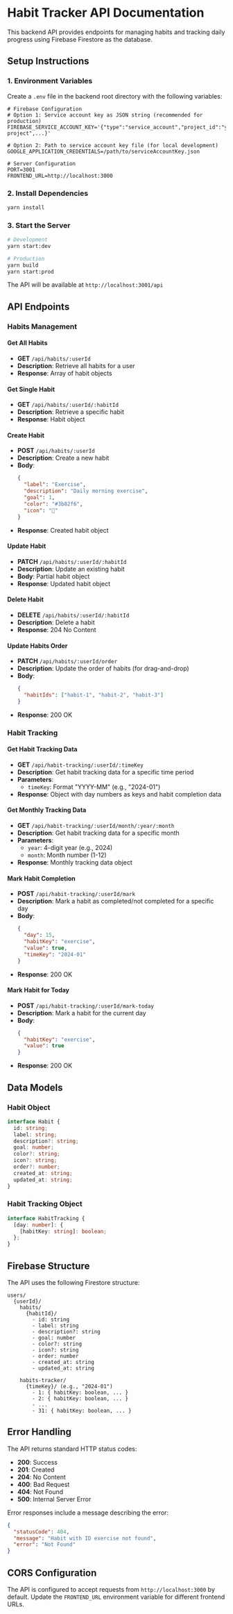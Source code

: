 # Habit Tracker API Documentation

This backend API provides endpoints for managing habits and tracking daily progress using Firebase Firestore as the database.

## Setup Instructions

### 1. Environment Variables

Create a `.env` file in the backend root directory with the following variables:

```env
# Firebase Configuration
# Option 1: Service account key as JSON string (recommended for production)
FIREBASE_SERVICE_ACCOUNT_KEY='{"type":"service_account","project_id":"your-project",...}'

# Option 2: Path to service account key file (for local development)
GOOGLE_APPLICATION_CREDENTIALS=/path/to/serviceAccountKey.json

# Server Configuration
PORT=3001
FRONTEND_URL=http://localhost:3000
```

### 2. Install Dependencies

```bash
yarn install
```

### 3. Start the Server

```bash
# Development
yarn start:dev

# Production
yarn build
yarn start:prod
```

The API will be available at `http://localhost:3001/api`

## API Endpoints

### Habits Management

#### Get All Habits
- **GET** `/api/habits/:userId`
- **Description**: Retrieve all habits for a user
- **Response**: Array of habit objects

#### Get Single Habit
- **GET** `/api/habits/:userId/:habitId`
- **Description**: Retrieve a specific habit
- **Response**: Habit object

#### Create Habit
- **POST** `/api/habits/:userId`
- **Description**: Create a new habit
- **Body**:
  ```json
  {
    "label": "Exercise",
    "description": "Daily morning exercise",
    "goal": 1,
    "color": "#3b82f6",
    "icon": "🏃"
  }
  ```
- **Response**: Created habit object

#### Update Habit
- **PATCH** `/api/habits/:userId/:habitId`
- **Description**: Update an existing habit
- **Body**: Partial habit object
- **Response**: Updated habit object

#### Delete Habit
- **DELETE** `/api/habits/:userId/:habitId`
- **Description**: Delete a habit
- **Response**: 204 No Content

#### Update Habits Order
- **PATCH** `/api/habits/:userId/order`
- **Description**: Update the order of habits (for drag-and-drop)
- **Body**:
  ```json
  {
    "habitIds": ["habit-1", "habit-2", "habit-3"]
  }
  ```
- **Response**: 200 OK

### Habit Tracking

#### Get Habit Tracking Data
- **GET** `/api/habit-tracking/:userId/:timeKey`
- **Description**: Get habit tracking data for a specific time period
- **Parameters**: 
  - `timeKey`: Format "YYYY-MM" (e.g., "2024-01")
- **Response**: Object with day numbers as keys and habit completion data

#### Get Monthly Tracking Data
- **GET** `/api/habit-tracking/:userId/month/:year/:month`
- **Description**: Get habit tracking data for a specific month
- **Parameters**: 
  - `year`: 4-digit year (e.g., 2024)
  - `month`: Month number (1-12)
- **Response**: Monthly tracking data object

#### Mark Habit Completion
- **POST** `/api/habit-tracking/:userId/mark`
- **Description**: Mark a habit as completed/not completed for a specific day
- **Body**:
  ```json
  {
    "day": 15,
    "habitKey": "exercise",
    "value": true,
    "timeKey": "2024-01"
  }
  ```
- **Response**: 200 OK

#### Mark Habit for Today
- **POST** `/api/habit-tracking/:userId/mark-today`
- **Description**: Mark a habit for the current day
- **Body**:
  ```json
  {
    "habitKey": "exercise",
    "value": true
  }
  ```
- **Response**: 200 OK

## Data Models

### Habit Object
```typescript
interface Habit {
  id: string;
  label: string;
  description?: string;
  goal: number;
  color?: string;
  icon?: string;
  order?: number;
  created_at: string;
  updated_at: string;
}
```

### Habit Tracking Object
```typescript
interface HabitTracking {
  [day: number]: {
    [habitKey: string]: boolean;
  };
}
```

## Firebase Structure

The API uses the following Firestore structure:

```
users/
  {userId}/
    habits/
      {habitId}/
        - id: string
        - label: string
        - description?: string
        - goal: number
        - color?: string
        - icon?: string
        - order: number
        - created_at: string
        - updated_at: string
    
    habits-tracker/
      {timeKey}/ (e.g., "2024-01")
        - 1: { habitKey: boolean, ... }
        - 2: { habitKey: boolean, ... }
        - ...
        - 31: { habitKey: boolean, ... }
```

## Error Handling

The API returns standard HTTP status codes:

- **200**: Success
- **201**: Created
- **204**: No Content
- **400**: Bad Request
- **404**: Not Found
- **500**: Internal Server Error

Error responses include a message describing the error:

```json
{
  "statusCode": 404,
  "message": "Habit with ID exercise not found",
  "error": "Not Found"
}
```

## CORS Configuration

The API is configured to accept requests from `http://localhost:3000` by default. Update the `FRONTEND_URL` environment variable for different frontend URLs. 